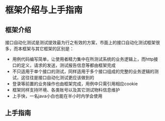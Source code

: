 # 框架介绍与上手指南
## 框架介绍
接口自动化测试是测试提效最为行之有效的方案，市面上的接口自动化测试框架很多，而本框架与其它框架的区别是：
- 用例代码编写简单，让使用者精力集中在所测试系统的业务逻辑上，而http接口的定义，请求的发送，测试报告信息等都由框架完成
- 不只适用于单个接口的测试，同样适用于多个接口组成的完整的业务逻辑的测试，这往往是接口自动化测试更应该做到的
- 登录等前置的业务操作也由框架完成，用例中只需引用相应cookie
- 框架同样支持环境、各类账号以及其它测试物料信息维护
- 上手快，一名java小白也能在半小时内学会使用
## 上手指南
